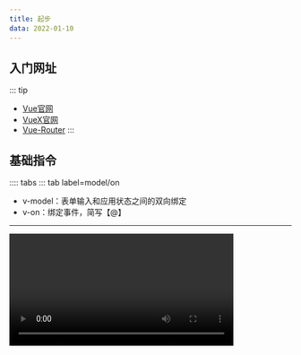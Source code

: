 ```yaml
---
title: 起步
data: 2022-01-10
---
```

## 入门网址
::: tip
* [Vue官网](https://cn.vuejs.org/)
* [VueX官网](https://vuex.vuejs.org/zh/#%E4%BB%80%E4%B9%88%E6%98%AF-%E7%8A%B6%E6%80%81%E7%AE%A1%E7%90%86%E6%A8%A1%E5%BC%8F)
* [Vue-Router](https://router.vuejs.org/zh/installation.html)
:::
## 基础指令
:::: tabs
::: tab label=model/on
* v-model：表单输入和应用状态之间的双向绑定
* v-on：绑定事件，简写【@】
---

<video src="./assets/qibudemo.mp4" style="width:400px;" controls />

```html{3-4}
<body>
    <div id="app">
        <input type="text" v-model="message">
        <button @click="getData">按钮</button>
    </div>

    <script src="https://cdn.jsdelivr.net/npm/vue@2/dist/vue.js"></script>
    <script>
        const app = new Vue({
            el: '#app',
            data() {
                return {
                    message: '消息',
                }
            },
            methods: {
                getData(e) {
                    console.log(this.message);
                }
            }
        })
    </script>
</body>
```
:::
::: tab label=if/show
* v-if：为判断是否渲染
* v-show为判断是否展示，只是修改了css属性，实际上是渲染了这个节点的

<img src="./assets/v-show.png" style="width:400px;">

```html{3,6}
<body>
    <div id="app">
        <div v-if="isLogin">v-if</div>
        <div v-if="!isLogin">v-if</div>
        <hr>
        <div v-show="isLogin">v-show</div>
        <div v-show="!isLogin">v-show</div>
    </div>

    <script src="https://cdn.jsdelivr.net/npm/vue@2/dist/vue.js"></script>
    <script>
        const app = new Vue({
            el: '#app',
            data() {
                return {
                    isLogin: false,
                }
            },
        })
    </script>
</body>
```
:::
::: tab label=for
* v-for：列表渲染【v-for="(s, index) in students"】
* 【for...in...】和【for...of...】效果一样
* 可以用【v-for="n in 10"】来直接重复渲染10次
* 需要唯一的key值，优化diff算法的。**不要用index值作为key，因为从头添加，index整体都会改变，diff算法就更耗时。**

<video src="./assets/v-for.mp4" style="width:400px;" controls />

```html{4}
<body>
    <div id="app">
        <ol>
            <li v-for="student in students" :key="student.id">{{student.name}}</li>
        </ol>
        <button @click="addMe">加上我</button>
    </div>

    <script src="https://cdn.jsdelivr.net/npm/vue@2/dist/vue.js"></script>
    <script>
        const app = new Vue({
            el: '#app',
            data() {
                return {
                    students: [
                        {
                            id: 0,
                            name: '小张',
                        },
                        {
                            id: 1,
                            name: '小李',
                        },
                        {
                            id: 2,
                            name: '小黄',
                        },
                        {
                            id: 3,
                            name: '小赵',
                        },
                    ]
                }
            },
            methods: {
                addMe() {
                    this.students.unshift({
                        id: 4,
                        name: 'hdy',
                    });
                }
            }
        })
    </script>
</body>
```
:::
::: tab label=bind
* v-bind：绑定值，简写【:】
* 动态参数：【v-bind:[attr]="XXX"】【v-on:[attr]="XXX"】
<img src="./assets/v-bind.png" style="width:500px;">

```html{3}
<body>
    <div id="app">
        <input type="text" v-bind:placeholder="message" :style="`width:${width};`"/>
    </div>

    <script src="https://cdn.jsdelivr.net/npm/vue@2/dist/vue.js"></script>
    <script>
        const app = new Vue({
            el: '#app',
            data() {
                return {
                    message: 'hello vue!',
                    width: '400px',
                }
            },
        })
    </script>
</body>
```
:::
::: tab label=html
* v-html：解析html语法

<img src="./assets/v-html.png" style="width:100px;">

```html{3,12}
<body>
    <div id="app">
        <div v-html="inner"></div>
    </div>

    <script src="https://cdn.jsdelivr.net/npm/vue@2/dist/vue.js"></script>
    <script>
        const app = new Vue({
            el: '#app',
            data() {
                return {
                    inner: '<ul><li>1</li><li>2</li></ul>'
                }
            },
        })
    </script>
</body>
```
:::
::: tab label=text
* v-text：原样渲染字段，相当于【{{}}】语法
>不解析HTML语法，能够有效避免`xss`攻击

<img src="./assets/v-text.png" style="width:300px;">

```html
<body>
    <div id="app">
        <div v-text="inner"></div>
        <div>{{inner}}</div>
    </div>

    <script src="https://cdn.jsdelivr.net/npm/vue@2/dist/vue.js"></script>
    <script>
        const app = new Vue({
            el: '#app',
            data() {
                return {
                    inner: '<ul><li>1</li><li>2</li></ul>'
                }
            },
        })
    </script>
</body>
```
:::
::: tab label=pre
* v-pre：跳过这个元素和它的子元素的编译过程。可以用来**显示原始 Mustache 标签**。跳过大量没有指令的节点会加快编译。

<img src="./assets/v-pre.png" style="width:200px;">

```html{3}
<body>
    <div id="app">
        <div v-pre>{{inner}}</div>
        <div>{{inner}}</div>
        <div v-html="inner"></div>
    </div>

    <script src="https://cdn.jsdelivr.net/npm/vue@2/dist/vue.js"></script>
    <script>
        const app = new Vue({
            el: '#app',
            data() {
                return {
                    inner: '<ul><li>1</li><li>2</li></ul>'
                }
            },
        })
    </script>
</body>
```
:::
::: tab label=slot
* v-slot：使用具名插槽时指定插槽名字，【template标签中使用】
* 或直接在元素上写【slot="name"】

<img src="./assets/v-slot.png" style="width:300px">

```html{4-6,15-17}
<body>
    <div id="app">
        <bar>
            <template v-slot:bottom>3</template>
            <template v-slot:top>1</template>
            <div slot="center">2</div>
        </bar>
    </div>

    <script src="https://cdn.jsdelivr.net/npm/vue@2/dist/vue.js"></script>
    <script>
        Vue.component('bar', {
            template: `
            <div>
                <div class="box1"><slot name="top"/></div>
                <div class="box2"><slot name="center"/></div>
                <div class="box3"><slot name="bottom"/></div>
            </div>
            `
        })

        const app = new Vue({
            el: '#app',
        })
    </script>
</body>
```
:::
::: tab label=cloak
* 翻译：cloak【斗篷】
* v-cloak：在编译完成前都会有此属性，编译结束后会自动消失，可以结合属性选择器做一些事情。**例如不展示编译前语法**
>问题展示

<video src="./assets/v-cloakduibi.mp4" style="width:300px" controls/>

```html{10-16}
<body>
    <div id="app">
        {{message}}
    </div>

    <script src="https://cdn.jsdelivr.net/npm/vue@2/dist/vue.js"></script>
    <script>
        const app = new Vue({
            el: '#app',
            computed: {
                message() {
                    const end = Date.now() + 2000;
                    while(Date.now() < end) {}
                    return '编译了两秒钟的消息'
                }
            }
        })
    </script>
</body>
```
>解决

<video src="./assets/v-cloak.mp4" style="width:300px" controls/>

```html{3-5,8}
<body>
    <style>
        [v-cloak] {
            display: none;
        }
    </style>

    <div id="app" v-cloak>
        {{message}}
    </div>

    <script src="https://cdn.jsdelivr.net/npm/vue@2/dist/vue.js"></script>
    <script>
        const app = new Vue({
            el: '#app',
            computed: {
                message() {
                    const end = Date.now() + 2000;
                    while(Date.now() < end) {}
                    return '编译了两秒钟的消息'
                }
            }
        })
    </script>
</body>
```
:::
::: tab label=once
* v-once：只渲染组件一次，后续会被视为静态内容跳过，不参与数据动态更新
>例：挂载时count是0，monted更新count，组件不重新渲染

<video src="./assets/v-once.mp4" style="width:300px;" controls/>

```html{2,12,15-17}
<body>
    <div id="app" v-once>
        {{count}}
    </div>

    <script src="https://cdn.jsdelivr.net/npm/vue@2/dist/vue.js"></script>
    <script>
        const app = new Vue({
            el: '#app',
            data() {
                return {
                    count: 0
                }
            },
            mounted() {
                this.count++
            }
        })
    </script>
</body>
```
:::
::::

## 组件化
:::: tabs
::: tab label=全局组件
* 注册组件分为`全局组件`和`局部组件`，Vue.component是注册的全局组件
* **每个组件必须只有一个根元素**
<img src="./assets/zizujian.png" style="width:200px;">

```html{5-9,14-27}
<body>
    <div id="app">
        本组件
        <hr>
        注册组件：
        <list></list>
        <hr>
        复用：
        <list></list>
    </div>

    <script src="https://cdn.jsdelivr.net/npm/vue@2/dist/vue.js"></script>
    <script>
        Vue.component('list', {
            template: `
            <div id="child">
                <ul>
                    <li v-for="name in students" :key="name">{{name}}</li>
                </ul>
            </div>
            `,
            data() {
                return {
                    students: ['hdy', '小赵', '张三'],
                }
            }
        })

        const app = new Vue({
            el: '#app',
        })
    </script>
</body>
```
:::
::: tab label=局部组件
<img src="./assets/jubuzujian.png" style="width:300px;">

```html{8,11-13}
<body>
    <div id="app">
        <home />
    </div>

    <script src="https://cdn.jsdelivr.net/npm/vue@2/dist/vue.js"></script>
    <script>
        const home = {template: '<div>首页内容</div>'};
        const app = new Vue({
            el: '#app',
            components: {
                home
            }
        })
    </script>
</body>
```
:::
::: tab label=组件传参1
* props是单向的【父 -> 子】，如果需要双向绑定，可以加 [.sync](./props.html#父-子) 修饰符

<img src="./assets/zujianchuancan.png" style="width:200px">

```html{6,9,22-27,34-35}
<body>
    <div id="app">
        本组件
        <hr>
        老师们：
        <list :list="teachers"></list>
        <hr>
        学生们：
        <list :list="students"></list>
    </div>

    <script src="https://cdn.jsdelivr.net/npm/vue@2/dist/vue.js"></script>
    <script>
        Vue.component('list', {
            template: `
            <div id="child">
                <ul>
                    <li v-for="name in list" :key="name">{{name}}</li>
                </ul>
            </div>
            `,
            props: {
                list: {
                    type: Array,
                    default: []
                }
            }
        })
        
        const app = new Vue({
            el: '#app',
            data() {
                return {
                    students: ['hdy', '小赵', '张三'],
                    teachers: ['黄老师', '张老师', '李老师'],
                }
            }
        })
    </script>
</body>
```
:::
::: tab label=组件传参2
* 如果要传递一个对象的所有参数作为props，直接使用【v-bind="obj"】

<img src="./assets/quanbuprops.png" style="width:300px"/>

```html{3,10,19-22}
<body>
    <div id="app">
        <home v-bind="me"/>
    </div>

    <script src="https://cdn.jsdelivr.net/npm/vue@2/dist/vue.js"></script>
    <script>
        const home = {
            template: '<div>我的名字是：{{name}}，年龄是{{age}}</div>',
            props: ['name', 'age']
        };
        const app = new Vue({
            el: '#app',
            components: {
                home
            },
            data() {
                return {
                    me: {
                        name: 'hdy',
                        age: 18
                    }
                }
            }
        })
    </script>
</body>
```
:::
::: tab label=事件发射
* 使用组件的时候可以用@监听组件内的事件，可以是自定义事件
* 组件内部可以用`$emit`发射事件
>注：emit事件**不能用驼峰**
```html{3,15-17,24-27}
<body>
    <div id="app">
        <comp @btn-clk="fatherSay"/>
    </div>

    <script src="https://cdn.jsdelivr.net/npm/vue@2/dist/vue.js"></script>
    <script>
        Vue.component('comp', {
            template: `
            <div>
                <button @click="say">组件按钮</button>
            </div>
            `,
            methods: {
                say(e) {
                    this.$emit('btn-clk', '100', e)
                }
            }
        })

        const app = new Vue({
            el: '#app',
            methods: {
                fatherSay(msg, e) {
                    console.log(msg);
                    console.log(e);
                }
            }
        })
    </script>
</body>
```

<img src="./assets/emitjiexi.png" style="width:600px">

:::
::: tab label=组件用model
* v-model本质就是v-bind和v-on的结合语法糖

<video src="./assets/v-modelzizujian.mp4" style="width:400px;" controls />

```html{3,18-28}
<body>
    <div id="app">
        <comp v-model="myMsg"/>
    </div>

    <script src="https://cdn.jsdelivr.net/npm/vue@2/dist/vue.js"></script>
    <script>
        Vue.component('comp', {
            template: `
            <div>
                <input
                    type="text"
                    :value="value"
                    @input="input"
                >
            </div>
            `,
            props: {
                value: {
                    type: String,
                    default: ''
                }
            },
            methods: {
                input(e) {
                    this.$emit('input', e.target.value);
                }
            }
        })

        const app = new Vue({
            el: '#app',
            data() {
                return {
                    myMsg: '消息'
                }
            }
        })
    </script>
</body>
```
:::
::: tab label=动态组件
* 可以使用`component`标签，添加属性【**v-bind:is="compName"**】来动态定义组件

<video src="./assets/dynamiccomp.mp4" style="width:400px;" controls />

```html{13,44-46,61-63}
<body>
    <div id="app">
        <div class="tabs-box">
            <div
                v-for="(tab, index) in tabs"
                class="tab"
                :class="{select: selected === index}"
                @click="changeTab(index)"
            >{{tab}}</div>
        </div>

        <div class="content">
            <component :is="componentName"></component>
        </div>
    </div>


    <style>
        .tabs-box {
            height: 30px;
            background-color: rgb(192, 234, 245);
            display: flex;
            user-select: none;
        }
        .tab {
            width: auto;
            padding: 5 10px;
            height: 100%;
            box-sizing: border-box;
        }
        .tab.select {
            background-color: rgb(247, 136, 136);
            border: 2px;
        }
        .content {
            background-color: rgb(247, 255, 199);
            width: 100%;
            min-height: 100vh;
        }
    </style>

    <script src="https://cdn.jsdelivr.net/npm/vue@2/dist/vue.js"></script>
    <script>
        Vue.component('home', {template: '<div>首页内容</div>'})
        Vue.component('about', {template: '<div>相关内容</div>'})
        Vue.component('me', {template: '<div>我的空间</div>'})
        const app = new Vue({
            el: '#app',
            data() {
                return {
                    tabs: ['home', 'about', 'me'],
                    selected: 0
                }
            },
            methods: {
                changeTab(index) {
                    this.selected = index;
                }
            },
            computed: {
                componentName() {
                    return this.tabs[this.selected];
                }
            }
        })
    </script>
</body>
```
:::
::::
## 生命周期
:::: tabs
::: tab label=概览
<img src="./assets/lifecycle.png" style="width:500px;">

:::
::: tab label=before/created
* beforeCreated还没有创建Vue实例，基本不做事情
* created已经创建了Vue实例，可以拿到实例里面的data，但还没有挂载到DOM上。可以请求数据，因为接收data已经准备好了。

<img src="./assets/created.png" style="width:200px;">

```html{15,18}
<body>
    <div id="app">
    </div>

    <script src="https://cdn.jsdelivr.net/npm/vue@2/dist/vue.js"></script>
    <script>
        const app = new Vue({
            el: '#app',
            data() {
                return {
                    message: '消息',
                }
            },
            beforeCreate() {
                console.log(this.message);
            },
            created() {
                console.log(this.message);
            }
        })
    </script>
</body>
```
:::
::: tab label=before/mounted
* beforeMount：挂载到DOM树上前
* mounted：已经上树，一般操作DOM的方法可以写这里。需要注意的是图片一类的数据，mounted以后，并没有渲染出高度，只是上了DOM树。请求图片也要时间，所以这里拿的宽高并不准确。

<img src="./assets/mount.png" style="width:200px;">

```html{16,19}
<body>
    <div id="app">
        <div id="content" ref="content"></div>
    </div>

    <script src="https://cdn.jsdelivr.net/npm/vue@2/dist/vue.js"></script>
    <script>
        const app = new Vue({
            el: '#app',
            data() {
                return {
                    message: '消息',
                }
            },
            beforeMount() {
                console.log(this.$refs.content);
            },
            mounted() {
                console.log(this.$refs.content);
            },
        })
    </script>
    <style>
        #content {
            height: 100px;
            width: 100px;
            background-color: red;
        }
    </style>
</body>
```
:::
::: tab label=before/updated
* beforeUpdate：修改数据，即将进行DOM树更新的时候调用
* updated：DOM刷新完毕调用
:::
::: tab label=before/destroyed
* beforeDestory：VUE实例销毁前调用，可以用啦销毁事件监听器、setTimeout/setTimeInterval
* destroyed：Vue实例已销毁，拿不到数据了
:::
::: tab label=activated/deactivated
* activated: `keep-alive`包含组件激活时触发
* deactivated: `keep-alive`包含组件离开时触发

<img src="./assets/activated.png" style="width:300px;">

```html
<body>
    <div id="app">
        <keep-alive>
            <component :is="path"/>
        </keep-alive> 
    </div>

    <script src="https://cdn.jsdelivr.net/npm/vue@2/dist/vue.js"></script>
    <script>
        Vue.component('home', {
            template:`
            <div>这是主页</div>
            `,
            activated() {
                console.log('in');
            },
            deactivated(e) {
                console.log('out');
            },
        });

        Vue.component('about', {
            template:`
            <div>关于我们</div>
            `,
        })
        const app = new Vue({
            el: '#app',
            data() {
                return {
                    path: 'home'
                }
            },
            mounted() {
                setTimeout(() => this.path = 'about', 2000);
            }
        })
    </script>
</body>
```
:::
::::
## data/computed/watch
:::: tabs
::: tab label=data
* 为什么不直接用对象，而用函数返回对象？
>由于VUE组件是可以复用的，那么多个组件复用的时候，需要肯定不能用相同的数据。就利用function返回新的对象，让相同组件之间都拥有自己的data

<img src="./assets/data.png" style="width:300px">

```html{3-4,13-17}
<body>
    <div id="app" v-once>
        <comp></comp>
        <comp></comp>
    </div>

    <script src="https://cdn.jsdelivr.net/npm/vue@2/dist/vue.js"></script>
    <script>
        Vue.component('comp', {
            template: `
            <div>{{message}}</div>
            `,
            data() {
                return {
                    message: Math.floor(Math.random() * 100),
                }
            }
        })

        const app = new Vue({
            el: '#app',
        })
    </script>
</body>
```
:::
::: tab label=watch
* watch是一个属性随着另一个属性变化而变化，通常情况下都能被computed替代
* watch一般用于监控路由、input输入框的值特殊处理等等，它比较适合的场景是一个数据影响多个数据
* 当需要在数据变化时执行异步或开销较大的操作时，这个方式是最有用的。
* 深度监听，可监听一个对象内部的改变。

<video src="./assets/watch.mp4" style="width:400px;" controls />

```html{19-24}
<body>
    <div id="app">
        <input type="text" v-model="me.name">
    </div>

    <script src="https://cdn.jsdelivr.net/npm/vue@2/dist/vue.js"></script>
    <script>
        const app = new Vue({
            el: '#app',
            data() {
                return {
                    me: {
                        name: 'hdy',
                        age: 18
                    }
                }
            },
            watch: {
                me: {
                    handler(newName, oldName) {
                        console.log('watch');
                    },
                    deep: true
                }
            }

        })
    </script>
</body>
```
:::
::: tab label=computed
* computed：computed内部可以进行复杂的计算，用函数名作为数据的变量名。并且在值没有改变的情况下，不会重复计算。computed有`缓存机制`
* 相比于data：一样的调用方法
* 相比于methods：除非值改变，否则不会重复计算

>都能生效

<video src="./assets/computed1.mp4" style="width:300px;" controls />

```html{3-5,14,18-20,23-25,28}
<body>
    <div id="app">
        <div>{{money + '元'}}</div>
        <div>{{dollor}}</div>
        <div>{{getMoney()}}</div>
    </div>

    <script src="https://cdn.jsdelivr.net/npm/vue@2/dist/vue.js"></script>
    <script>
        const app = new Vue({
            el: '#app',
            data() {
                return {
                    money: 10,
                }
            },
            computed: {
                dollor() {
                    return this.money + '美元';
                }
            },
            methods: {
                getMoney() {
                    return this.money + '欧元';
                }
            },
            mounted() {
                setInterval(() => this.money++, 1000);
            }

        })
    </script>
</body>
```
:::
::: tab label=缓存机制
* computed有一个缓存机制，只有当依赖的响应式数据发生变化时才会进行清空缓存重新计算结果，否则就会直接调用缓存。是否变更有一个dirty属性控制，dirty===true，重新计算。

<img src="./assets/computed2.png" style="width:200px;">

```html{3-13}
<body>
    <div id="app">
        <div>{{dollor}}</div>
        <div>{{getMoney()}}</div>

        <div>{{dollor}}</div>
        <div>{{getMoney()}}</div>

        <div>{{dollor}}</div>
        <div>{{getMoney()}}</div>

        <div>{{dollor}}</div>
        <div>{{getMoney()}}</div>
    </div>

    <script src="https://cdn.jsdelivr.net/npm/vue@2/dist/vue.js"></script>
    <script>
        const app = new Vue({
            el: '#app',
            data() {
                return {
                    money: 10,
                }
            },
            computed: {
                dollor() {
                    console.log('computed');
                    return this.money + '美元';
                }
            },
            methods: {
                getMoney() {
                    console.log('methods');
                    return this.money + '欧元';
                }
            }

        })
    </script>
</body>
```
:::
:::tab label=原理实现
<img src="./assets/computed3.png" style="width:500px;">

```html{17,23,29,40,62-65}
<body>
    <div id="app">
        <div class='money'></div>
        <div class='dollor'></div>
    </div>

    <script>
        const money = new Proxy(
            {
                val: 0,
                dirty: false,
                useArr: []
            },
            {
                set(target, key, val) {
                    if (key === 'val') {
                        target.dirty = (val !== target[key]);
                        target.val = val;

                        const moneyDOM = document.querySelector('.money');
                        moneyDOM.innerText = val;

                        target.useArr.forEach(item => notify(item));
                    }
                }
            }
        )
        function notify(item) {
            item.refresh();
        }

        const getMoney = new Proxy(
            {
                val: null,
                refresh: function() {
                    if (!money.useArr.includes(this)) {
                        money.useArr.push(this);
                    }

                    if (money.dirty === true || this.val == null) {
                        this.val = this.computed();
                    }
                },
                computed() {
                    console.log('computed');
                    return money.val + '欧元';
                }
            },
            {
                set(target, key, val) {
                    if (key === 'val') {
                        this.val = val;
                        const dollorDOM = document.querySelector('.dollor');
                        dollorDOM.innerText = val;
                        Reflect.set(target, key, val);
                    }
                }
            }
        )
        money.val = 10;
        getMoney.refresh();
        console.log('分割线');

        setTimeout(() => money.val = 10, 1000);
        setTimeout(() => money.val = 20, 3000);
    </script>
</body>
```
:::
::::
## class/style
:::: tabs
::: tab label=class
* 动态绑定方法：
```html
<div v-bind:class="{ active: isActive }"></div>

<div v-bind:class="{ active: isActive, 'text-danger': hasError }"></div>

<div v-bind:class="[activeClass, errorClass]"></div>

<div v-bind:class="[{ active: isActive }, errorClass]"></div>
```
---
* 可以用计算属性返回对象的形式计算动态class

<img src="./assets/class.png" style="width:400px;">

```html{3,11-16}
<body>
    <div id="app">
        <div :class="box"></div>
    </div>

    <script src="https://cdn.jsdelivr.net/npm/vue@2/dist/vue.js"></script>
    <script>
        const app = new Vue({
            el: '#app',
            computed: {
                box() {
                    return {
                        peek: true,
                        dark: +new Date().getHours() > 18 || +new Date().getHours() < 5
                    }
                }
            }
        })
    </script>
</body>
```
:::
::: tab label=组件class
* 组件根元素的class会被渲染上，调用组件时传入的class也会被渲染上
<img src="./assets/zujianclass.png" style="width:400px;">

```html{3-4}
<body>
    <div id="app">
        <comp></comp>
        <comp :class="'c d'"></comp>
    </div>

    <script src="https://cdn.jsdelivr.net/npm/vue@2/dist/vue.js"></script>
    <script>
        Vue.component('comp', {
            template: `
            <div class="a b">
                <p>组件</p>
            </div>
            `
        })
        
        const app = new Vue({
            el: '#app',
        })
    </script>
</body>
```
:::
::: tab label=内联样式
* 动态语法
```html
<!-- 动态传值 -->
<div v-bind:style="{ color: activeColor, fontSize: fontSize + 'px' }"></div>

<!-- 绑定对象 -->
<div v-bind:style="styleObject"></div>

<!-- 多个对象 -->
<div v-bind:style="[baseStyles, overridingStyles]"></div>
```
:::
::::
## 数组
:::: tabs
::: tab label=注意事项
* 要使用唯一的key值
* **不能使用下标更改**，数组监听只是重写了下面的方法
    * push()
    * pop()
    * shift()
    * unshift()
    * splice()
    * sort()
    * reverse()
:::
::: tab label=下标修改测试
<video src="./assets/splice.mp4" style="width:400px;" controls />

```html{6-7,21,24}
<body>
    <div id="app">
        <ul>
            <li v-for="s of stu" key="s">{{s}}</li>
        </ul>
        <button @click="indexMod">下标修改</button>
        <button @click="splice">splice修改</button>
    </div>

    <script src="https://cdn.jsdelivr.net/npm/vue@2/dist/vue.js"></script>
    <script>
        const app = new Vue({
            el: '#app',
            data() {
                return {
                    stu: ['张三', '李四', '王五'],
                }
            },
            methods: {
                indexMod() {
                    this.stu[0] = 'hdy'
                },
                splice() {
                    this.stu.splice(0, 1, 'hdy');
                }
            }
        })
    </script>
</body>
```
:::
::::
## Event
:::: tabs
::: tab label=方法总览
* 可以用 v-on / @ 指令监听 DOM 事件，并在触发时**运行一些 JavaScript 代码或函数**
* 当一个 ViewModel 被销毁时，**所有的事件处理器都会自动被删除**。你无须担心如何清理它们。
```html
<!-- 执行JS代码 -->
<button v-on:click="counter += 1">Add 1</button>

<!-- 函数默认接收event参数 -->
<button v-on:click="greet">Greet</button>

<!-- 函数传值 -->
<button @click="getMoney(10)">转换美元</button>

<!-- 又想传值又想传事件 -->
<button @click="getMoney(10, $event)">转换美元</button>
```
:::
::: tab label=事件修饰符
* 已支持修饰符
    * .stop
    * .prevent
    * .capture
    * .self
    * .once
    * .passive
    * .native : 在一个组件的根元素上直接监听一个原生事件。

```html
<!-- 阻止单击事件继续传播 -->
<a v-on:click.stop="doThis"></a>

<!-- 提交事件不再重载页面 -->
<form v-on:submit.prevent="onSubmit"></form>

<!-- 修饰符可以串联 -->
<a v-on:click.stop.prevent="doThat"></a>
```
* 支持的键盘触发事件
```html
<!-- 只有在 `key` 是 `Enter` 时调用 `vm.submit()` -->
<input v-on:keyup.enter="submit">
```
* 提供的别名
    * .enter
    * .tab
    * .delete (捕获“删除”和“退格”键)
    * .esc
    * .space
    * .up
    * .down
    * .left
    * .right
:::
::: tab label=表单内事件
* v-model 在内部为不同的输入元素使用不同的 property 并抛出不同的事件：
    * text 和 textarea 元素使用 value property 和 `input` 事件；
    * checkbox 和 radio 使用 checked property 和 `change` 事件；
    * select 字段将 value 作为 prop 并将 `change` 作为事件。
* 修饰符
    * lazy：将表单change时同步【鼠标离开时】
    * number：内部用parseFloat解析
    * trim：内部调用String.prototype.trim()
>lazy和非lazy对比

<video src="./assets/lazy.mp4" style="width:400px;" controls />

```html{3,4}
<body>
    <div id="app">
        <input type="text" v-model="msg">
        <input type="text" v-model.lazy="msg">
    </div>

    <script src="https://cdn.jsdelivr.net/npm/vue@2/dist/vue.js"></script>
    <script>
        const app = new Vue({
            el: '#app',
            data() {
                return {
                    msg: '消息'
                }
            },
        })
    </script>
</body>
```
:::
::::
## 插槽
:::: tabs
::: tab label=规则
* 父级模板里的所有内容都是在父级作用域中编译的；子模板里的所有内容都是在子作用域中编译的。
>**父模板能向子模板的slot传值，但编译过程是在父模板走的**，子模板拿到的只是编译后的值替换掉对应的slot标签。

<img src="./assets/slotchuanzhi.png" style="width:400px;">

```html{3,10-12,16,27}
<body>
    <div id="app">
        <home>{{name}}</home>
    </div>

    <script src="https://cdn.jsdelivr.net/npm/vue@2/dist/vue.js"></script>
    <script>
        const home = {
            template: `
            <div>我的名字是：
                <slot />
            </div>
            `,
            data() {
                return {
                    name: '儿子',
                }
            }
        };
        const app = new Vue({
            el: '#app',
            components: {
                home
            },
            data() {
                return {
                    name: '爸爸',
                }
            }
        })
    </script>
</body>
```
:::
::: tab label=作用域插槽
* **使用插槽时也想使用子组件的变量**，就可以用`作用域插槽`。
* 子组件定义插槽时向插槽bind参数
* 父组件使用插槽时【v-slot="propsObj"】能够拿到所有子组件传来的参数
```html{4-6,15}
<body>
    <div id="app">
        <home>
            <template v-slot='slotData'>
                {{slotData.myName}}
            </template>
        </home>
    </div>

    <script src="https://cdn.jsdelivr.net/npm/vue@2/dist/vue.js"></script>
    <script>
        const home = {
            template: `
            <div>我的名字是：
                <slot :myName="name"></slot>
            </div>
            `,
            data() {
                return {
                    name: '儿子',
                }
            }
        };
        const app = new Vue({
            el: '#app',
            components: {
                home
            },
            data() {
                return {
                    name: '爸爸',
                }
            }
        })
    </script>
</body>
```
* 也可以不用template，直接传到子组件标签上
```html
<home v-slot='slotData'>
    {{slotData.myName}}
</home>
```
:::
::: tab label=其他规则
* 具名插槽
```html
<slot name="header"></slot>
```
```html
<template v-slot:header>
    <h1>Here might be a page title</h1>
</template>

<!-- 缩写 -->
<template #header>
    <h1>Here might be a page title</h1>
</template>

<!-- 或 -->
<h1 slot="header">Here might be a page title</h1>
```
* 不带名字的被视为`默认插槽`，双标签内部的内容就被默认传进来
* 解构插槽props
```html
<home v-slot="{ name }">
  {{ user }}
</home>
```
* 动态插槽名
```html
<template v-slot:[dynamicSlotName]>
    啦啦啦
</template>
```
:::
::::
## 混入
:::: tabs
::: tab label=minxins
* 定义一些可直接复用的方法、生命周期事情。
* 混入对象的钩子将在组件自身钩子之前调用。
* methods和data重名以组件本地的为准。

<img src="./assets/mixin.png" style="width:200px;"/>

```html{8-10,12-14,20-23}
<body>
    <div id="app">
    </div>

    <script src="https://cdn.jsdelivr.net/npm/vue@2/dist/vue.js"></script>
    <script>
        const mixin = {
            created() {
                console.log('created');
            },
            methods: {
                say() {
                    console.log('mixin');
                }
            }
        }

        const app = new Vue({
            el: '#app',
            mixins: [mixin],
            mounted() {
                this.say();
            }
        })
    </script>
</body>
```
:::
::: tab label=全局混入
* 使用后所有组件都会被影响
```html{21}
<body>
    <div id="app">
    </div>

    <script src="https://cdn.jsdelivr.net/npm/vue@2/dist/vue.js"></script>
    <script>
        const mixin = {
            created() {
                console.log('所有组件created都要执行');
            },
            methods: {
                say() {
                    console.log('全局混入');
                }
            },
            mounted() {
                this.say();
            }
        }

        Vue.mixin(mixin);
        const app = new Vue({
            el: '#app',
        })
    </script>
</body>
```
:::
::::
## 自定义指令
:::: tabs
::: tab label=介绍
* 对普通 DOM 元素进行底层操作
* 可执行钩子：
    * bind：只调用一次，指令**第一次绑定到元素时调用**。在这里可以进行一次性的初始化设置。
    * `inserted`：被绑定元素**插入父节点时调用** (仅保证父节点存在，但不一定已被插入文档中)。
    * update：**所在组件的 VNode 更新时调用**
    * componentUpdated：指令**所在组件的 VNode 及其子 VNode 全部更新后调用**。
    * unbind：只调用一次，指令**与元素解绑时调用**。
* 入参：
    * el
    * binding = { name, value, expression, oldValue, arg, modifiers }
    * vnode
    * oldVnode
:::
::: tab label=局部指令
* 组件内接收`directives`对象，每个属性是一个指令
>有两个输入框，一进入页面光标就聚焦在第二个上
```html{4,21}
<body>
    <div id="app">
        <input type="text"/>
        <input type="text" v-focus />
    </div>

    <script src="https://cdn.jsdelivr.net/npm/vue@2/dist/vue.js"></script>
    <script>
        const directives = {
            focus: {
                // 指令的定义
                inserted: function (el) {
                    console.log(el.focus);
                    el.focus();
                }
            }
        }

        const app = new Vue({
            el: '#app',
            directives,
        })
    </script>
</body>
```
:::
::: tab label=全局指令
* 自定义鉴权按钮

<video src="./assets/directives.mp4" style="width:300px;" controls />

```html{3,11-16,18}
<body>
    <div id="app">
        <div v-admin="'admin'">只有管理员可见的盒子</div>
        <button @click="login">添加管理员权限</button>
        <button @click="logout">移除管理员权限</button>
    </div>

    <script src="https://cdn.jsdelivr.net/npm/vue@2/dist/vue.js"></script>
    <script>
        const directives = {
            inserted: function (el, bind) {
                const val = bind.value;
                if (!localStorage.getItem('power')?.includes(val)) {
                    el.parentElement.removeChild(el);
                }
            }
        }
        Vue.directive('admin', directives);

        const app = new Vue({
            el: '#app',
            methods: {
                login() {
                    localStorage.setItem('power', 'admin');
                    location.reload();
                },
                logout() {
                    localStorage.removeItem('power');
                    location.reload();
                }
            }
        })
    </script>
</body>
```
:::
::::